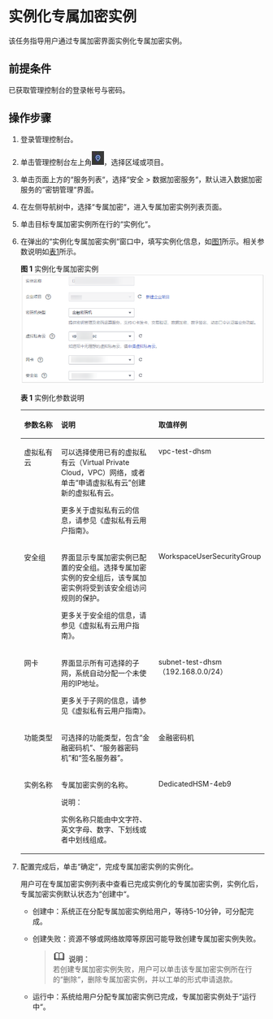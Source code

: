 # 实例化专属加密实例<a name="dew_01_0108"></a>

该任务指导用户通过专属加密界面实例化专属加密实例。

## 前提条件<a name="section6205788316731"></a>

已获取管理控制台的登录帐号与密码。

## 操作步骤<a name="section2132163341910"></a>

1.  登录管理控制台。
2.  单击管理控制台左上角![](figures/zh-cn_image_0112947532.jpg)，选择区域或项目。
3.  单击页面上方的“服务列表“，选择“安全  \>  数据加密服务“，默认进入数据加密服务的“密钥管理“界面。
4.  在左侧导航树中，选择“专属加密“，进入专属加密实例列表页面。
5.  单击目标专属加密实例所在行的“实例化“。
6.  在弹出的“实例化专属加密实例“窗口中，填写实例化信息，如[图1](#fig155581141163114)所示。相关参数说明如[表1](#table15559184115318)所示。

    **图 1**  实例化专属加密实例<a name="fig155581141163114"></a>  
    ![](figures/实例化专属加密实例.png "实例化专属加密实例")

    **表 1**  实例化参数说明

    <a name="table15559184115318"></a>
    <table><thead align="left"><tr id="row05581241173110"><th class="cellrowborder" valign="top" width="22.240000000000002%" id="mcps1.2.4.1.1"><p id="p1555884120314"><a name="p1555884120314"></a><a name="p1555884120314"></a>参数名称</p>
    </th>
    <th class="cellrowborder" valign="top" width="59.28000000000001%" id="mcps1.2.4.1.2"><p id="p955824116314"><a name="p955824116314"></a><a name="p955824116314"></a>说明</p>
    </th>
    <th class="cellrowborder" valign="top" width="18.48%" id="mcps1.2.4.1.3"><p id="p125587411310"><a name="p125587411310"></a><a name="p125587411310"></a>取值样例</p>
    </th>
    </tr>
    </thead>
    <tbody><tr id="row19559164183112"><td class="cellrowborder" valign="top" width="22.240000000000002%" headers="mcps1.2.4.1.1 "><p id="p55584419316"><a name="p55584419316"></a><a name="p55584419316"></a>虚拟私有云</p>
    </td>
    <td class="cellrowborder" valign="top" width="59.28000000000001%" headers="mcps1.2.4.1.2 "><p id="p1255911418312"><a name="p1255911418312"></a><a name="p1255911418312"></a>可以选择使用已有的虚拟私有云（Virtual Private Cloud，VPC）网络，或者单击<span class="parmname" id="parmname1755954183118"><a name="parmname1755954183118"></a><a name="parmname1755954183118"></a>“申请虚拟私有云”</span>创建新的虚拟私有云。</p>
    <p id="p12559164143110"><a name="p12559164143110"></a><a name="p12559164143110"></a>更多关于虚拟私有云的信息，请参见<span id="cite17559124110318"><a name="cite17559124110318"></a><a name="cite17559124110318"></a>《虚拟私有云用户指南》</span>。</p>
    </td>
    <td class="cellrowborder" valign="top" width="18.48%" headers="mcps1.2.4.1.3 "><p id="p7559141113113"><a name="p7559141113113"></a><a name="p7559141113113"></a>vpc-test-dhsm</p>
    </td>
    </tr>
    <tr id="row1955914414311"><td class="cellrowborder" valign="top" width="22.240000000000002%" headers="mcps1.2.4.1.1 "><p id="p95591241133110"><a name="p95591241133110"></a><a name="p95591241133110"></a>安全组</p>
    </td>
    <td class="cellrowborder" valign="top" width="59.28000000000001%" headers="mcps1.2.4.1.2 "><p id="p1055974113113"><a name="p1055974113113"></a><a name="p1055974113113"></a>界面显示专属加密实例已配置的安全组。选择专属加密实例的安全组后，该专属加密实例将受到该安全组访问规则的保护。</p>
    <p id="p17559441123112"><a name="p17559441123112"></a><a name="p17559441123112"></a>更多关于安全组的信息，请参见<span id="cite955954153118"><a name="cite955954153118"></a><a name="cite955954153118"></a>《虚拟私有云用户指南》</span>。</p>
    </td>
    <td class="cellrowborder" valign="top" width="18.48%" headers="mcps1.2.4.1.3 "><p id="p5559194193116"><a name="p5559194193116"></a><a name="p5559194193116"></a>WorkspaceUserSecurityGroup</p>
    </td>
    </tr>
    <tr id="row0559441163118"><td class="cellrowborder" valign="top" width="22.240000000000002%" headers="mcps1.2.4.1.1 "><p id="p12559641143117"><a name="p12559641143117"></a><a name="p12559641143117"></a>网卡</p>
    </td>
    <td class="cellrowborder" valign="top" width="59.28000000000001%" headers="mcps1.2.4.1.2 "><p id="p7559841183110"><a name="p7559841183110"></a><a name="p7559841183110"></a>界面显示所有可选择的子网，系统自动分配一个未使用的IP地址。</p>
    <p id="p1655914111313"><a name="p1655914111313"></a><a name="p1655914111313"></a>更多关于子网的信息，请参见<span id="cite95591941153110"><a name="cite95591941153110"></a><a name="cite95591941153110"></a>《虚拟私有云用户指南》</span>。</p>
    </td>
    <td class="cellrowborder" valign="top" width="18.48%" headers="mcps1.2.4.1.3 "><p id="p195591641123115"><a name="p195591641123115"></a><a name="p195591641123115"></a>subnet-test-dhsm（192.168.0.0/24）</p>
    </td>
    </tr>
    <tr id="row20902321103816"><td class="cellrowborder" valign="top" width="22.240000000000002%" headers="mcps1.2.4.1.1 "><p id="p1690212112385"><a name="p1690212112385"></a><a name="p1690212112385"></a>功能类型</p>
    </td>
    <td class="cellrowborder" valign="top" width="59.28000000000001%" headers="mcps1.2.4.1.2 "><p id="p10902192110389"><a name="p10902192110389"></a><a name="p10902192110389"></a>可选择的功能类型，包含<span class="parmvalue" id="parmvalue1347315612313"><a name="parmvalue1347315612313"></a><a name="parmvalue1347315612313"></a>“金融密码机”</span>、<span class="parmvalue" id="parmvalue1128211915319"><a name="parmvalue1128211915319"></a><a name="parmvalue1128211915319"></a>“服务器密码机”</span>和<span class="parmvalue" id="parmvalue23991216316"><a name="parmvalue23991216316"></a><a name="parmvalue23991216316"></a>“签名服务器”</span>。</p>
    </td>
    <td class="cellrowborder" valign="top" width="18.48%" headers="mcps1.2.4.1.3 "><p id="p1590252115383"><a name="p1590252115383"></a><a name="p1590252115383"></a>金融密码机</p>
    </td>
    </tr>
    <tr id="row14186111993820"><td class="cellrowborder" valign="top" width="22.240000000000002%" headers="mcps1.2.4.1.1 "><p id="p8187131973816"><a name="p8187131973816"></a><a name="p8187131973816"></a>实例名称</p>
    </td>
    <td class="cellrowborder" valign="top" width="59.28000000000001%" headers="mcps1.2.4.1.2 "><p id="p4316104814386"><a name="p4316104814386"></a><a name="p4316104814386"></a>专属加密实例的名称。</p>
    <div class="note" id="note598319495412"><a name="note598319495412"></a><a name="note598319495412"></a><span class="notetitle"> 说明： </span><div class="notebody"><p id="p149841499419"><a name="p149841499419"></a><a name="p149841499419"></a>实例名称只能由中文字符、英文字母、数字、下划线或者中划线组成。</p>
    </div></div>
    </td>
    <td class="cellrowborder" valign="top" width="18.48%" headers="mcps1.2.4.1.3 "><p id="p5188141913813"><a name="p5188141913813"></a><a name="p5188141913813"></a>DedicatedHSM-4eb9</p>
    </td>
    </tr>
    </tbody>
    </table>

7.  配置完成后，单击“确定“，完成专属加密实例的实例化。

    用户可在专属加密实例列表中查看已完成实例化的专属加密实例，实例化后，专属加密实例默认状态为“创建中“。

    -   创建中：系统正在分配专属加密实例给用户，等待5-10分钟，可分配完成。
    -   创建失败：资源不够或网络故障等原因可能导致创建专属加密实例失败。

        >![](public_sys-resources/icon-note.gif) **说明：**   
        >若创建专属加密实例失败，用户可以单击该专属加密实例所在行的“删除“，删除专属加密实例，并以工单的形式申请退款。  

    -   运行中：系统给用户分配专属加密实例已完成，专属加密实例处于“运行中“。


